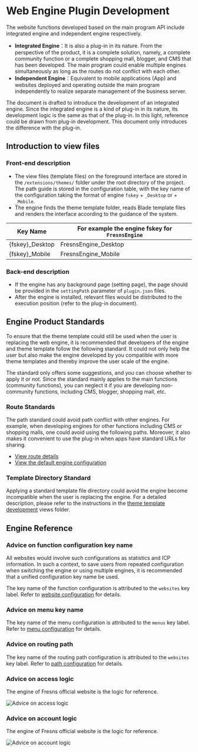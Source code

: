 # Web Engine Plugin Development

The website functions developed based on the main program API include integrated engine and independent engine respectively.

- **Integrated Engine**：It is also a plug-in in its nature. From the perspective of the product, it is a complete solution, namely, a complete community function or a complete shopping mall, blogger, and CMS that has been developed. The main program could enable multiple engines simultaneously as long as the routes do not conflict with each other.
- **Independent Engine**：Equivalent to mobile applications (App) and websites deployed and operating outside the main program independently to realize separate management of the business server.

The document is drafted to introduce the development of an integrated engine. Since the integrated engine is a kind of plug-in in its nature, its development logic is the same as that of the plug-in. In this light, reference could be drawn from plug-in development. This document only introduces the difference with the plug-in.

## Introduction to view files

### Front-end description

- The view files (template files) on the foreground interface are stored in the `/extensions/themes/` folder under the root directory of the project. The path guide is stored in the configuration table, with the key name of the configuration taking the format of engine `fskey` + `_Desktop` or + `_Mobile`.
- The engine finds the theme template folder, reads Blade template files and renders the interface according to the guidance of the system.

| Key Name | For example the engine fskey for `FresnsEngine` |
| --- | --- |
| {fskey}_Desktop | FresnsEngine_Desktop |
| {fskey}_Mobile | FresnsEngine_Mobile |

### Back-end description

- If the engine has any background page (setting page), the page should be provided in the `settingPath` parameter of `plugin.json` files.
- After the engine is installed, relevant files would be distributed to the execution position (refer to the plug-in document).


## Engine Product Standards

To ensure that the theme template could still be used when the user is replacing the web engine, it is recommended that developers of the engine and theme template follow the following standard. It could not only help the user but also make the engine developed by you compatible with more theme templates and thereby improve the user scale of the engine.

The standard only offers some suggestions, and you can choose whether to apply it or not. Since the standard mainly applies to the main functions (community functions), you can neglect it if you are developing non-community functions, including CMS, blogger, shopping mall, etc.

### Route Standards

The path standard could avoid path conflict with other engines. For example, when developing engines for other functions including CMS or shopping malls, one could avoid using the following paths. Moreover, it also makes it convenient to use the plug-in when apps have standard URLs for sharing.

- [View route details](../theme/structure.md)
- [View the default engine configuration](../../database/keyname/website.md)

### Template Directory Standard

Applying a standard template file directory could avoid the engine become incompatible when the user is replacing the engine. For a detailed description, please refer to the instructions in the [theme template development](../theme/) views folder. 

## Engine Reference

### Advice on function configuration key name

All websites would involve such configurations as statistics and ICP information. In such a context, to save users from repeated configuration when switching the engine or using multiple engines, it is recommended that a unified configuration key name be used.

The key name of the function configuration is attributed to the `websites` key label. Refer to [website configuration](../../database/keyname/website.md) for details.

### Advice on menu key name

The key name of the menu configuration is attributed to the `menus` key label. Refer to [menu configuration](../../database/keyname/menus.md) for details.

### Advice on routing path

The key name of the routing path configuration is attributed to the `websites` key label. Refer to [path configuration](../../database/keyname/paths.md) for details.

### Advice on access logic

The engine of Fresns official website is the logic for reference.

![Advice on access logic](https://files.fresns.org/wiki/flowchart/access.jpg)

### Advice on account logic

The engine of Fresns official website is the logic for reference.

![Advice on account logic](https://files.fresns.org/wiki/flowchart/account.jpg)
